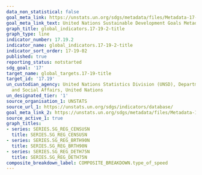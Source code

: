 ```yaml
---
data_non_statistical: false
goal_meta_link: https://unstats.un.org/sdgs/metadata/files/Metadata-17-19-02a.pdf
goal_meta_link_text: United Nations Sustainable Development Goals Metadata (pdf 468kB)
graph_title: global_indicators.17-19-2-title
graph_type: line
indicator_number: 17.19.2
indicator_name: global_indicators.17-19-2-title
indicator_sort_order: 17-19-02
published: true
reporting_status: notstarted
sdg_goal: '17'
target_name: global_targets.17-19-title
target_id: '17.19'
un_custodian_agency: United Nations Statistics Division (UNSD), Department of Economic
  and Social Affairs, United Nations
un_designated_tier: '1'
source_organisation_1: UNSTATS
source_url_1: https://unstats.un.org/sdgs/indicators/database/
goal_meta_link_2: https://unstats.un.org/sdgs/metadata/files/Metadata-17-19-02b.pdf
source_active_1: true
graph_titles:
- series: SERIES.SG_REG_CENSUSN
  title: SERIES.SG_REG_CENSUSN
- series: SERIES.SG_REG_BRTH90N
  title: SERIES.SG_REG_BRTH90N
- series: SERIES.SG_REG_DETH75N
  title: SERIES.SG_REG_DETH75N
composite_breakdown_label: COMPOSITE_BREAKDOWN.type_of_speed
---
```

